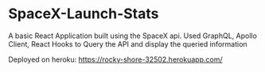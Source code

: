 # SpaceX-Launch-Stats
A basic React Application built using the SpaceX api. Used GraphQL, Apollo Client, React Hooks to Query the API and display the queried information

Deployed on heroku: https://rocky-shore-32502.herokuapp.com/
